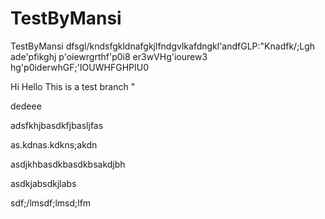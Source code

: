 # TestByMansi     
TestByMansi   dfsgl/kndsfgkldnafgkjlfndgvlkafdngkl'andfGLP:"Knadfk/;Lgh ade'pfikghj     p'oiewrgrthf'p0i8 er3wVHg'iourew3 hg'p0iderwhGF;'IOUWHFGHPIU0


     
Hi Hello This is a test branch "



dedeee


adsfkhjbasdkfjbasljfas



as.kdnas.kdkns;akdn






asdjkhbasdkbasdkbsakdjbh



asdkjabsdkjlabs

sdf;/lmsdf;lmsd;lfm